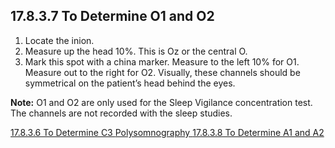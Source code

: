 ## 17.8.3.7 To Determine O1 and O2

1. Locate the inion.
2. Measure up the head 10%. This is Oz or the central O.
3. Mark this spot with a china marker. Measure to the left 10% for O1. Measure out to the right for O2. Visually, these channels should be symmetrical on the patient’s head behind the eyes.

<div class="bs-callout bs-callout-info">
  <p>
    <strong>Note:</strong>
    O1 and O2 are only used for the Sleep Vigilance concentration test. The channels are not recorded with the sleep studies.
  </p>
</div>


<div class="center">
<div class="btn-group">
  <a href=":pages_path:/manuals/polysomnography/17-08-03-06-determine-c3.md" class="btn btn-default">
    <span class="glyphicon glyphicon-chevron-left"></span>
    17.8.3.6 To Determine C3
  </a>

  <a href=":pages_path:/manuals/polysomnography" class="btn btn-default">
    <span class="glyphicon glyphicon-chevron-up"></span>
    Polysomnography
  </a>

  <a href=":pages_path:/manuals/polysomnography/17-08-03-08-determine-a1-a2.md" class="btn btn-success">
    17.8.3.8 To Determine A1 and A2
    <span class="glyphicon glyphicon-chevron-right"></span>
  </a>
</div>
</div>
